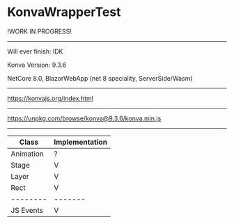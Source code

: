 # KonvaWrapperTest
!WORK IN PROGRESS!

---

Will ever finish: IDK

Konva Version: 9.3.6

NetCore 8.0, BlazorWebApp (net 8 speciality, ServerSide/Wasm)

---

https://konvajs.org/index.html

---

https://unpkg.com/browse/konva@9.3.6/konva.min.js

---

| Class      | Implementation |
| --------   | ------- |
| Animation  | ?       |
| Stage      | V       |
| Layer      | V       |
| Rect       | V       |
| --------   | ------- |
| JS Events  | V       |